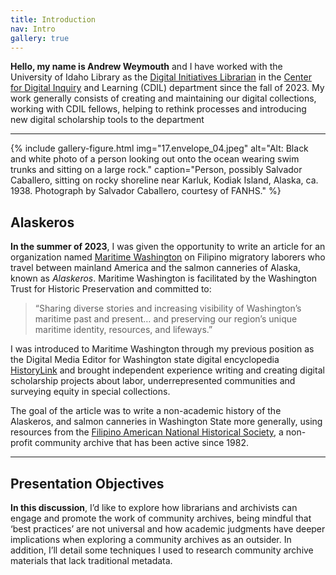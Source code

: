 ```yaml
---
title: Introduction
nav: Intro
gallery: true
---
```


**Hello, my name is Andrew Weymouth** and I have worked with the University of Idaho Library as the [Digital Initiatives Librarian](https://www.lib.uidaho.edu/about/people/aweymouth.html) in the [Center for Digital Inquiry](https://cdil.lib.uidaho.edu/) and Learning (CDIL) department since the fall of 2023. My work generally consists of creating and maintaining our digital collections, working with CDIL fellows, helping to rethink processes and introducing new digital scholarship tools to the department

-------------

{% include gallery-figure.html img="17.envelope_04.jpeg" alt="Alt: Black and white photo of a person looking out onto the ocean wearing swim trunks and sitting on a large rock." caption="Person, possibly Salvador Caballero, sitting on rocky shoreline near Karluk, Kodiak Island, Alaska, ca. 1938. Photograph by Salvador Caballero, courtesy of FANHS." %}

## Alaskeros

**In the summer of 2023**, I was given the opportunity to write an article for an organization named [Maritime Washington](https://maritimewa.org/who-we-are/) on Filipino migratory laborers who travel between mainland America and the salmon canneries of Alaska, known as _Alaskeros_. Maritime Washington is facilitated by the Washington Trust for Historic Preservation and committed to:

<blockquote class="quote">
“Sharing diverse stories and increasing visibility of Washington’s maritime past and present… and preserving our region’s unique maritime identity, resources, and lifeways.” 
</blockquote>

I was introduced to Maritime Washington through my previous position as the Digital Media Editor for Washington state digital encyclopedia [HistoryLink](http://historylink.com/) and brought independent experience writing and creating digital scholarship projects about labor, underrepresented communities and surveying equity in special collections.

The goal of the article was to write a non-academic history of the Alaskeros, and salmon canneries in Washington State more generally, using resources from the [Filipino American National Historical Society](http://fanhs-national.org/filam/), a non-profit community archive that has been active since 1982.

-------------

## Presentation Objectives

**In this discussion**, I’d like to explore how librarians and archivists can engage and promote the work of community archives, being mindful that ‘best practices’ are not universal and how academic judgments have deeper implications when exploring a community archives as an outsider. In addition, I’ll detail some techniques I used to research community archive materials that lack traditional metadata.



